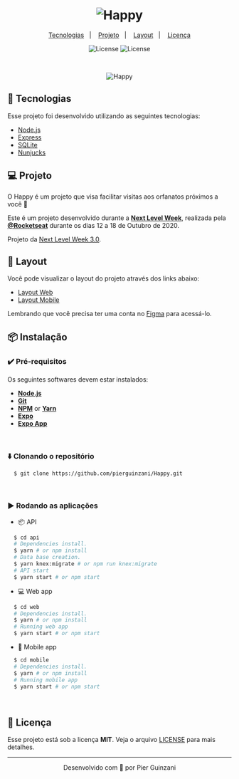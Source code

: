 <h1 align="center">
    <img alt="Happy" title="Happy" src="https://user-images.githubusercontent.com/49373874/96204419-a96dd780-0f3a-11eb-8b25-3e684bee68ac.png" />
</h1>

<p align="center">
  <a href="#rocket-tecnologias">Tecnologias</a>&nbsp;&nbsp;&nbsp;|&nbsp;&nbsp;&nbsp;
  <a href="#computer-projeto">Projeto</a>&nbsp;&nbsp;&nbsp;|&nbsp;&nbsp;&nbsp;
  <a href="#bookmark-layout">Layout</a>&nbsp;&nbsp;&nbsp;|&nbsp;&nbsp;&nbsp;
  <a href="#memo-licença">Licença</a>
</p>

<p align="center">
  <img  src="https://img.shields.io/static/v1?label=license&message=MIT&color=8257E6&labelColor=121214" alt="License">

  <img src="https://img.shields.io/github/stars/birobirobiro/nlw-03-discovery-happy?label=stars&message=MIT&color=8257E6&labelColor=121214" alt="License">  
</p>

<br>

<p align="center">
  <img alt="Happy" src="https://user-images.githubusercontent.com/49373874/96204325-63187880-0f3a-11eb-9b22-6200d7137445.png">
</p>

## 🚀 Tecnologias

Esse projeto foi desenvolvido utilizando as seguintes tecnologias:

- [Node.js](https://nodejs.org/en/)
- [Express](https://expressjs.com/pt-br/)
- [SQLite](https://www.sqlite.org/index.html)
- [Nunjucks](https://mozilla.github.io/nunjucks/)

## 💻 Projeto

O Happy é um projeto que visa facilitar visitas aos orfanatos próximos a você 💜 

Este é um projeto desenvolvido durante a **[Next Level Week](https://nextlevelweek.com/)**, realizada pela **[@Rocketseat](https://github.com/Rocketseat)** durante os dias 12 a 18 de Outubro de 2020.

Projeto da [Next Level Week 3.0](https://nextlevelweek.com/).

## 🔖 Layout

Você pode visualizar o layout do projeto através dos links abaixo:

- [Layout Web](https://www.figma.com/file/mDEbnoojksG4w8sOxmudh3/Happy-Web?node-id=0%3A1) 
- [Layout Mobile](https://www.figma.com/file/X27FfVxAgy9f5IFa7ONlph/Happy-Mobile?node-id=0%3A1) 

Lembrando que você precisa ter uma conta no [Figma](http://figma.com/) para acessá-lo.

## :package: Instalação

### :heavy_check_mark: **Pré-requisitos**

Os seguintes softwares devem estar instalados:
  
  - **[Node.js](https://nodejs.org/en/)**
  - **[Git](https://git-scm.com/)**
  - **[NPM](https://www.npmjs.com/)** or **[Yarn](https://yarnpkg.com/)**
  - **[Expo](https://expo.io/)** 
  - **[Expo App](https://play.google.com/store/apps/details?id=host.exp.exponent)**

<br>
  
### :arrow_down: **Clonando o repositório**

```sh
  $ git clone https://github.com/pierguinzani/Happy.git
```

<br>

### :arrow_forward:	**Rodando as aplicações**

- :package: API

```sh
  $ cd api
  # Dependencies install.
  $ yarn # or npm install
  # Data base creation.
  $ yarn knex:migrate # or npm run knex:migrate
  # API start
  $ yarn start # or npm start
```

- :computer: Web app

```sh
  $ cd web
  # Dependencies install.
  $ yarn # or npm install
  # Running web app
  $ yarn start # or npm start
```

- :iphone: Mobile app

```sh
  $ cd mobile
  # Dependencies install.
  $ yarn # or npm install
  # Running mobile app
  $ yarn start # or npm start
```

<br>


## 📝 Licença

Esse projeto está sob a licença **MIT**. Veja o arquivo [LICENSE](LICENSE.md) para mais detalhes.

---

<p align="center">Desenvolvido com 💜 por Pier Guinzani</p>
